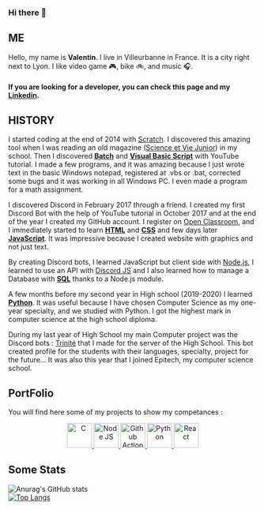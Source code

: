 ### Hi there 👋

## ME
Hello, my name is **Valentin**. I live in Villeurbanne in France. It is a city right next to Lyon. I like video game :video_game:, bike :bike:, and music :headphones:.<br />
#### If you are looking for a developer, you can check this page and my [Linkedin](https://www.linkedin.com/in/valentin-dury/).

## HISTORY
I started coding at the end of 2014 with [Scratch](https://scratch.mit.edu/). I discovered this amazing tool when I was reading an old magazine ([Science et Vie Junior](https://science-et-vie-junior.fr/)) in my school. Then I discovered [**Batch**](https://fr.wikipedia.org/wiki/.bat) and [**Visual Basic Script**](https://fr.wikipedia.org/wiki/VBScript) with YouTube tutorial. I made a few programs, and it was amazing because I just wrote text in the basic Windows notepad, registered at .vbs or .bat, corrected some bugs and it was working in all Windows PC. I even made a program for a math assignment.

I discovered Discord in February 2017 through a friend. I created my first Discord Bot with the help of YouTube tutorial in October 2017 and at the end of the year I created my GitHub account. I register on [Open Classroom](https://openclassrooms.com/), and I immediately started to learn [**HTML**](https://developer.mozilla.org/en-US/docs/Web/HTML) and [**CSS**](https://developer.mozilla.org/en-US/docs/Web/CSS) and few days later [**JavaScript**](https://developer.mozilla.org/en-US/docs/Web/JavaScript). It was impressive because I created website with graphics and not just text.

By creating Discord bots, I learned JavaScript but client side with [Node.js](https://nodejs.org/en/), I learned to use an API with [Discord JS](https://discord.js.org/) and I also learned how to manage a Database with [**SQL**](https://en.wikipedia.org/wiki/SQL) thanks to a Node.js module.

A few months before my second year in High school (2019-2020) I learned [**Python**](https://www.python.org/). It was useful because I have chosen Computer Science as my one-year specialty, and we studied with Python. I got the highest mark in computer science at the high school diploma.

During my last year of High School my main Computer project was the Discord bots : [Trinité](https://github.com/Ardorax/Trinite) that I made for the server of the High School. This bot created profile for the students with their languages, specialty, project for the future… It was also this year that I joined Epitech, my computer science school.

## PortFolio
You will find here some of my projects to show my competances :

<p align="center">
    <a href = "https://github.com/Ardorax/MineRunner" title="Minerunner">
        <img src="https://upload.wikimedia.org/wikipedia/commons/thumb/1/18/C_Programming_Language.svg/695px-C_Programming_Language.svg.png" alt="C" width="50"/>
    </a>
    <a href = "https://github.com/Ardorax/Trinite" title="Trinité">
        <img src="https://humancoders-formations.s3.amazonaws.com/uploads/course/logo/14/thumb_formation-node-js.png" alt="Node JS" width="50"/>
    </a>
    <a href = "https://github.com/Ardorax/EpitechStyle" title="EpitechStyle">
        <img src="https://avatars.githubusercontent.com/u/44036562?s=280&v=4" alt="Github Action" width="50"/>
    </a>
    <a href = "https://github.com/Ardorax/MazeViewer" title="EpitechStyle">
        <img src="https://upload.wikimedia.org/wikipedia/commons/thumb/c/c3/Python-logo-notext.svg/1200px-Python-logo-notext.svg.png" alt="Python" width="50"/>
    </a>
    <a href = "git@github.com:Ardorax/MyDiscord.git" title="MyDiscord">
        <img src="https://d33wubrfki0l68.cloudfront.net/554c3b0e09cf167f0281fda839a5433f2040b349/ecfc9/img/header_logo.svg" alt="React" width="50"/>
    </a>
</p>

## Some Stats
![Anurag's GitHub stats](https://github-readme-stats.vercel.app/api?username=ardorax&show_icons=true&bg_color=00000000&text_color=ffffff&count_private=true)<br />
[![Top Langs](https://github-readme-stats.vercel.app/api/top-langs/?username=ardorax&bg_color=00000000&text_color=ffffff&count_private=true)](https://github.com/anuraghazra/github-readme-stats?)
